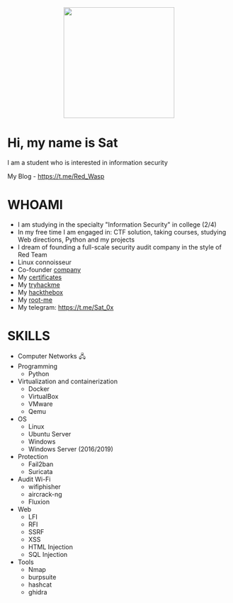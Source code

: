 <div id="header" align="center">
  <img src="https://media.giphy.com/media/v1.Y2lkPTc5MGI3NjExYjc2NmQ4YzZjZTg5NDQ4YTQ5YTMwMzAxM2RhZWNiM2JkZjYzMGIxNSZlcD12MV9pbnRlcm5hbF9naWZzX2dpZklkJmN0PWc/UFGj6EYw5JhMQ/giphy.gif" width="250"/>
</div>

# Hi, my name is Sat
  I am a student who is interested in information security
  
My Blog - https://t.me/Red_Wasp
# WHOAMI
- I am studying in the specialty "Information Security" in college (2/4)
- In my free time I am engaged in: CTF solution, taking courses, studying Web directions, Python and my projects
- I dream of founding a full-scale security audit company in the style of Red Team
- Linux connoisseur
- Co-founder [company](https://github.com/Vespe-Killers)
- My [certificates](https://github.com/Sat-0x/Portfolio)
- My [tryhackme](https://tryhackme.com/profile)
- My [hackthebox](https://app.hackthebox.com/profile/1438096)
- My [root-me](https://www.root-me.org/Sat)
- My telegram: https://t.me/Sat_0x


# SKILLS
- Computer Networks 🖧
- Programming 
   - Python
- Virtualization and containerization
   - Docker
   - VirtualBox
   - VMware
   - Qemu
 - OS
    - Linux
    - Ubuntu Server
    - Windows
    - Windows Server (2016/2019)
- Protection
    - Fail2ban
    - Suricata
- Audit Wi-Fi
  - wifiphisher
  - aircrack-ng
  - Fluxion
- Web
  - LFI
  - RFI
  - SSRF
  - XSS
  - HTML Injection
  - SQL Injection
- Tools
  - Nmap
  - burpsuite
  - hashcat
  - ghidra



<!---
Sat-0x/Sat-0x is a ✨ special ✨ repository because its `README.md` (this file) appears on your GitHub profile.
You can click the Preview link to take a look at your changes.
--->
